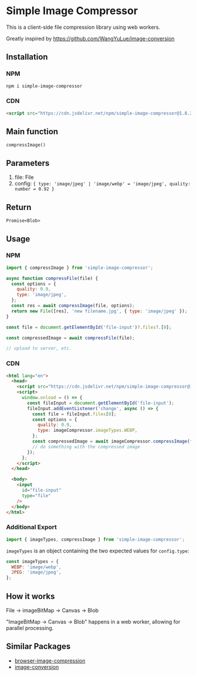 # Simple Image Compressor

This is a client-side file compression library using web workers.

Greatly inspired by https://github.com/WangYuLue/image-conversion

## Installation

### NPM

```sh
npm i simple-image-compressor
```

### CDN

```html
<script src="https://cdn.jsdelivr.net/npm/simple-image-compressor@1.8.2/dist/simple-image-compressor-min.js"></script>
```

## Main function

`compressImage()`

## Parameters

1. file: File
2. config: `{ type: 'image/jpeg' | 'image/webp' = 'image/jpeg', quality: number = 0.92 }`

## Return

`Promise<Blob>`

## Usage

### NPM

```js
import { compressImage } from 'simple-image-compressor';

async function compressFile(file) {
  const options = {
    quality: 0.9,
    type: 'image/jpeg',
  };
  const res = await compressImage(file, options);
  return new File([res], 'new filename.jpg', { type: 'image/jpeg' });
}

const file = document.getElementById('file-input')?.files?.[0];

const compressedImage = await compressFile(file);

// upload to server, etc.
```

### CDN

```html
<html lang="en">
  <head>
    <script src="https://cdn.jsdelivr.net/npm/simple-image-compressor@1.8.1/dist/simple-image-compressor-min.js"></script>
    <script>
      window.onload = () => {
        const fileInput = document.getElementById('file-input');
        fileInput.addEventListener('change', async () => {
          const file = fileInput.files[0];
          const options = {
            quality: 0.9,
            type: imageCompressor.imageTypes.WEBP,
          };
          const compressedImage = await imageCompressor.compressImage(file, options);
          // do something with the compressed image
        });
      };
    </script>
  </head>

  <body>
    <input
      id="file-input"
      type="file"
    />
  </body>
</html>
```

### Additional Export

```js
import { imageTypes, compressImage } from 'simple-image-compressor';
```

`imageTypes` is an object containing the two expected values for `config.type`:

```js
const imageTypes = {
  WEBP: 'image/webp',
  JPEG: 'image/jpeg',
};
```

## How it works

File -> imageBitMap -> Canvas -> Blob

"ImageBitMap -> Canvas -> Blob" happens in a web worker, allowing for parallel processing.

## Similar Packages

- [browser-image-compression](https://www.npmjs.com/package/browser-image-compression)
- [image-conversion](https://www.npmjs.com/package/image-conversion)
